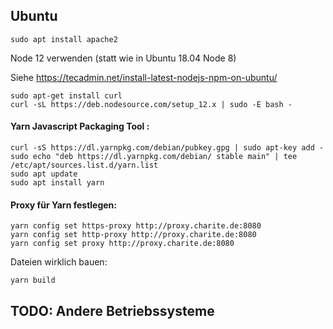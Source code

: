 ## Ubuntu 
`sudo apt install apache2`

Node 12 verwenden (statt wie in Ubuntu 18.04 Node 8)

Siehe https://tecadmin.net/install-latest-nodejs-npm-on-ubuntu/

```shell script
sudo apt-get install curl
curl -sL https://deb.nodesource.com/setup_12.x | sudo -E bash -
```

#### Yarn Javascript Packaging Tool : 

```shell script
curl -sS https://dl.yarnpkg.com/debian/pubkey.gpg | sudo apt-key add -
sudo echo "deb https://dl.yarnpkg.com/debian/ stable main" | tee /etc/apt/sources.list.d/yarn.list
sudo apt update
sudo apt install yarn
```



#### Proxy für Yarn festlegen: 

```shell script
yarn config set https-proxy http://proxy.charite.de:8080
yarn config set http-proxy http://proxy.charite.de:8080
yarn config set proxy http://proxy.charite.de:8080
```



Dateien wirklich bauen:

```shell script
yarn build
```


## TODO: Andere Betriebssysteme
